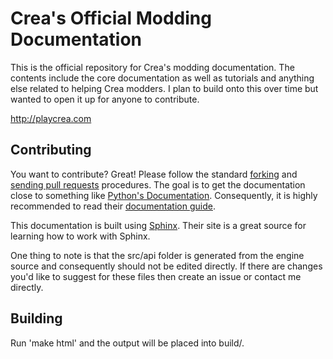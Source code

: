 Crea's Official Modding Documentation
========

This is the official repository for Crea's modding documentation. The contents include the core documentation as well as tutorials and anything else related to helping Crea modders. I plan to build onto this over time but wanted to open it up for anyone to contribute.

http://playcrea.com

Contributing
------------

You want to contribute? Great! Please follow the standard [forking](https://help.github.com/articles/fork-a-repo) and [sending pull requests](https://help.github.com/articles/using-pull-requests) procedures. The goal is to get the documentation close to something like [Python's Documentation](http://python.org/doc/). Consequently, it is highly recommended to read their [documentation guide](http://docs.python.org/devguide/documenting.html).

This documentation is built using [Sphinx](http://sphinx-doc.org/). Their site is a great source for learning how to work with Sphinx.

One thing to note is that the src/api folder is generated from the engine source and consequently should not be edited directly. If there are changes you'd like to suggest for these files then create an issue or contact me directly.

Building
--------

Run 'make html' and the output will be placed into build/.
